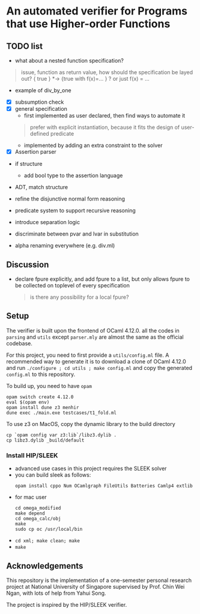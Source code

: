 # An automated verifier for Programs that use Higher-order Functions

## TODO list


- what about a nested function specification?
> issue, function as return value, how should the specification be layed out? { true } *-> {true with f(x)=... } ? or just f(x) = ...
  - example of div_by_one
- [x] subsumption check
- [x] general specification
  - first implemented as user declared, then find ways to automate it
  > prefer with explicit instantiation, because it fits the design of user-defined predicate
  - implemented by adding an extra constraint to the solver
- [x] Assertion parser
- if structure
  - add bool type to the assertion language
- ADT, match structure
- refine the disjunctive normal form reasoning
- predicate system to support recursive reasoning
- introduce separation logic

- discriminate between pvar and lvar in substitution
- alpha renaming everywhere (e.g. div.ml)

## Discussion

- declare fpure explicitly, and add fpure to a list, but only allows fpure to be collected on toplevel of every specification
  > is there any possibility for a local fpure?


## Setup

The verifier is built upon the frontend of OCaml 4.12.0. all the codes in `parsing` and `utils` except `parser.mly` are almost the same as the official codebase.

For this project, you need to first provide a `utils/config.ml` file. A recommended way to generate it is to download a clone of OCaml 4.12.0 and run `./configure ; cd utils ; make config.ml` and copy the generated `config.ml` to this repository.

To build up, you need to have `opam`

```
opam switch create 4.12.0
eval $(opam env)
opam install dune z3 menhir 
dune exec ./main.exe testcases/t1_fold.ml
```

To use z3 on MacOS, copy the dynamic library to the build directory
```
cp `opam config var z3:lib`/libz3.dylib .
cp libz3.dylib _build/default
```


### Install HIP/SLEEK

- advanced use cases in this project requires the SLEEK solver
- you can build sleek as follows:
  ```
  opam install cppo Num OCamlgraph FileUtils Batteries Camlp4 extlib
  ```
- for mac user
  ```
  cd omega_modified
  make depend
  cd omega_calc/obj
  make
  sudo cp oc /usr/local/bin
  ```
- `cd xml; make clean; make`
- `make`
  

## Acknowledgements

This repository is the implementation of a one-semester personal research project at National University of Singapore supervised by Prof. Chin Wei Ngan, with lots of help from Yahui Song.

The project is inspired by the HIP/SLEEK verifier.